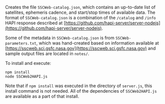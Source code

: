 Creates the file `SSCWeb-catalog.json`, which contains an up-to-date list of satellites, ephemeris cadence, and start/stop times of available data. The format of `SSCWeb-catalog.json` is a combination of the `/catalog` and `/info` HAPI response described at [https://github.com/hapi-server/server-nodejs](https://github.com/hapi-server/server-nodejs). 

Some of the metadata in `SSCWeb-catalog.json` is from `SSCWeb-parameters.txt`, which was hand-created based on information available at [https://sscweb.sci.gsfc.nasa.gov](https://sscweb.sci.gsfc.nasa.gov) and sample output files are located in `notes/`.

To install and execute:

```
npm install
node SSCWeb2HAPI.js
```

Note that if `npm install` was executed in the directory of `server.js`, this install command is not needed. All of the dependencies of `SSCWeb2HAPI.js` are available as a part of that install.